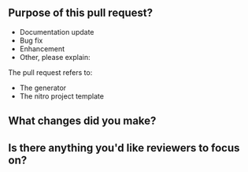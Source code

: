 <!--
Thanks for taking the time to submit a pull request
-->

## Purpose of this pull request? 

<!-- Choose the right options and remove others -->

* Documentation update
* Bug fix
* Enhancement
* Other, please explain:

The pull request refers to:

* The generator
* The nitro project template

## What changes did you make?

<!-- Give an overview -->

## Is there anything you'd like reviewers to focus on?

<!-- Just in case -->
